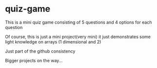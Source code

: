 # quiz-game

This is a mini quiz game consisting of 5 questions and 4 options for each question

Of course, this is just a mini project(very mini) it just demonstrates some light knowledge on arrays (1 dimensional and 2)

Just part of the github consistency

Bigger projects on the way...
